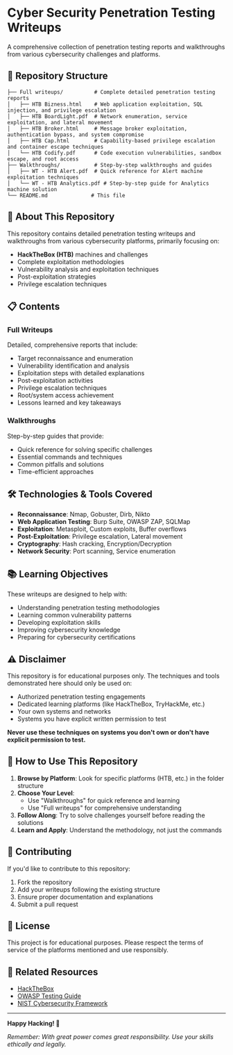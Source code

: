 # Cyber Security Penetration Testing Writeups

A comprehensive collection of penetration testing reports and walkthroughs from various cybersecurity challenges and platforms.

## 📁 Repository Structure

```
├── Full writeups/          # Complete detailed penetration testing reports
│   ├── HTB Bizness.html    # Web application exploitation, SQL injection, and privilege escalation
│   ├── HTB BoardLight.pdf  # Network enumeration, service exploitation, and lateral movement
│   ├── HTB Broker.html     # Message broker exploitation, authentication bypass, and system compromise
│   ├── HTB Cap.html        # Capability-based privilege escalation and container escape techniques
│   └── HTB Codify.pdf      # Code execution vulnerabilities, sandbox escape, and root access
├── Walkthroughs/           # Step-by-step walkthroughs and guides
│   ├── WT - HTB Alert.pdf  # Quick reference for Alert machine exploitation techniques
│   └── WT - HTB Analytics.pdf # Step-by-step guide for Analytics machine solution
└── README.md              # This file
```

## 🎯 About This Repository

This repository contains detailed penetration testing writeups and walkthroughs from various cybersecurity platforms, primarily focusing on:

- **HackTheBox (HTB)** machines and challenges
- Complete exploitation methodologies
- Vulnerability analysis and exploitation techniques
- Post-exploitation strategies
- Privilege escalation techniques

## 📋 Contents

### Full Writeups
Detailed, comprehensive reports that include:
- Target reconnaissance and enumeration
- Vulnerability identification and analysis
- Exploitation steps with detailed explanations
- Post-exploitation activities
- Privilege escalation techniques
- Root/system access achievement
- Lessons learned and key takeaways

### Walkthroughs
Step-by-step guides that provide:
- Quick reference for solving specific challenges
- Essential commands and techniques
- Common pitfalls and solutions
- Time-efficient approaches

## 🛠️ Technologies & Tools Covered

- **Reconnaissance**: Nmap, Gobuster, Dirb, Nikto
- **Web Application Testing**: Burp Suite, OWASP ZAP, SQLMap
- **Exploitation**: Metasploit, Custom exploits, Buffer overflows
- **Post-Exploitation**: Privilege escalation, Lateral movement
- **Cryptography**: Hash cracking, Encryption/Decryption
- **Network Security**: Port scanning, Service enumeration

## 📚 Learning Objectives

These writeups are designed to help with:
- Understanding penetration testing methodologies
- Learning common vulnerability patterns
- Developing exploitation skills
- Improving cybersecurity knowledge
- Preparing for cybersecurity certifications

## ⚠️ Disclaimer

This repository is for educational purposes only. The techniques and tools demonstrated here should only be used on:
- Authorized penetration testing engagements
- Dedicated learning platforms (like HackTheBox, TryHackMe, etc.)
- Your own systems and networks
- Systems you have explicit written permission to test

**Never use these techniques on systems you don't own or don't have explicit permission to test.**

## 📖 How to Use This Repository

1. **Browse by Platform**: Look for specific platforms (HTB, etc.) in the folder structure
2. **Choose Your Level**: 
   - Use "Walkthroughs" for quick reference and learning
   - Use "Full writeups" for comprehensive understanding
3. **Follow Along**: Try to solve challenges yourself before reading the solutions
4. **Learn and Apply**: Understand the methodology, not just the commands

## 🔄 Contributing

If you'd like to contribute to this repository:
1. Fork the repository
2. Add your writeups following the existing structure
3. Ensure proper documentation and explanations
4. Submit a pull request

## 📝 License

This project is for educational purposes. Please respect the terms of service of the platforms mentioned and use responsibly.

## 🔗 Related Resources

- [HackTheBox](https://www.hackthebox.com/)
- [OWASP Testing Guide](https://owasp.org/www-project-web-security-testing-guide/)
- [NIST Cybersecurity Framework](https://www.nist.gov/cyberframework)

---

**Happy Hacking! 🚀**

*Remember: With great power comes great responsibility. Use your skills ethically and legally.*
